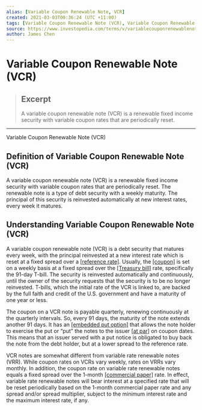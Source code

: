 ```yaml
---
alias: [Variable Coupon Renewable Note, VCR]
created: 2021-03-03T00:36:24 (UTC +11:00)
tags: [Variable Coupon Renewable Note (VCR), Variable Coupon Renewable Note (VCR)]
source: https://www.investopedia.com/terms/v/variablecouponrenewablenote.asp
author: James Chen
---
```


# Variable Coupon Renewable Note (VCR)

> ## Excerpt
> A variable coupon renewable note (VCR) is a renewable fixed income security with variable coupon rates that are periodically reset.

---

Variable Coupon Renewable Note (VCR)
## Definition of Variable Coupon Renewable Note (VCR)

A variable coupon renewable note (VCR) is a renewable fixed income security with variable coupon rates that are periodically reset. The renewable note is a type of debt security with a weekly maturity. The principal of this security is reinvested automatically at new interest rates, every week it matures.

## Understanding Variable Coupon Renewable Note (VCR)

A variable coupon renewable note (VCR) is a debt security that matures every week, with the principal reinvested at a new interest rate which is reset at a fixed spread over a [[reference rate]](https://www.investopedia.com/terms/r/referencerate.asp). Usually, the [[coupon]](https://www.investopedia.com/terms/c/coupon.asp) is set on a weekly basis at a fixed spread over the [[Treasury bill]](https://www.investopedia.com/terms/t/treasurybill.asp) rate, specifically the 91-day T-bill. The security is reinvested automatically and continuously, until the owner of the security requests that the security is to be no longer reinvested. T-bills, which the initial rate of the VCR is linked to, are backed by the full faith and credit of the U.S. government and have a maturity of one year or less.

The coupon on a VCR note is payable quarterly, renewing continuously at the quarterly intervals. So, every 91 days, the maturity of the note extends another 91 days. It has an [[embedded put option]](https://www.investopedia.com/terms/e/embeddedoption.asp) that allows the note holder to exercise the put or “put” the notes to the issuer [[at par]](https://www.investopedia.com/terms/a/at-par.asp) on coupon dates. This means that an issuer served with a put notice is obligated to buy back the note from the debt holder, but at a lower spread to the reference rate.

VCR notes are somewhat different from variable rate renewable notes (VRR). While coupon rates on VCRs vary weekly, rates on VRRs vary monthly. In addition, the coupon rate on variable rate renewable notes equals a fixed spread over the 1-month [[commercial paper]](https://www.investopedia.com/terms/c/commercialpaper.asp) rate. In effect, variable rate renewable notes will bear interest at a specified rate that will be reset periodically based on the 1-month commercial paper rate and any spread and/or spread multiplier, subject to the minimum interest rate and the maximum interest rate, if any.
